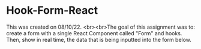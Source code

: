 # Hook-Form-React
This was created on 08/10/22. &lt;br>&lt;br>The goal of this assignment was to: create a form with a single React Component called "Form" and hooks. Then, show in real time, the data that is being inputted into the form below.
